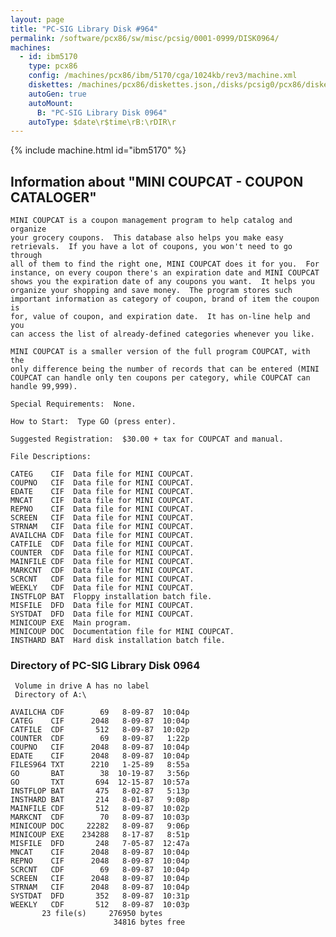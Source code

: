 ```yaml
---
layout: page
title: "PC-SIG Library Disk #964"
permalink: /software/pcx86/sw/misc/pcsig/0001-0999/DISK0964/
machines:
  - id: ibm5170
    type: pcx86
    config: /machines/pcx86/ibm/5170/cga/1024kb/rev3/machine.xml
    diskettes: /machines/pcx86/diskettes.json,/disks/pcsig0/pcx86/diskettes.json
    autoGen: true
    autoMount:
      B: "PC-SIG Library Disk 0964"
    autoType: $date\r$time\rB:\rDIR\r
---
```


{% include machine.html id="ibm5170" %}

## Information about "MINI COUPCAT - COUPON CATALOGER"

    MINI COUPCAT is a coupon management program to help catalog and organize
    your grocery coupons.  This database also helps you make easy
    retrievals.  If you have a lot of coupons, you won't need to go through
    all of them to find the right one, MINI COUPCAT does it for you.  For
    instance, on every coupon there's an expiration date and MINI COUPCAT
    shows you the expiration date of any coupons you want.  It helps you
    organize your shopping and save money.  The program stores such
    important information as category of coupon, brand of item the coupon is
    for, value of coupon, and expiration date.  It has on-line help and you
    can access the list of already-defined categories whenever you like.
    
    MINI COUPCAT is a smaller version of the full program COUPCAT, with the
    only difference being the number of records that can be entered (MINI
    COUPCAT can handle only ten coupons per category, while COUPCAT can
    handle 99,999).
    
    Special Requirements:  None.
    
    How to Start:  Type GO (press enter).
    
    Suggested Registration:  $30.00 + tax for COUPCAT and manual.
    
    File Descriptions:
    
    CATEG    CIF  Data file for MINI COUPCAT.
    COUPNO   CIF  Data file for MINI COUPCAT.
    EDATE    CIF  Data file for MINI COUPCAT.
    MNCAT    CIF  Data file for MINI COUPCAT.
    REPNO    CIF  Data file for MINI COUPCAT.
    SCREEN   CIF  Data file for MINI COUPCAT.
    STRNAM   CIF  Data file for MINI COUPCAT.
    AVAILCHA CDF  Data file for MINI COUPCAT.
    CATFILE  CDF  Data file for MINI COUPCAT.
    COUNTER  CDF  Data file for MINI COUPCAT.
    MAINFILE CDF  Data file for MINI COUPCAT.
    MARKCNT  CDF  Data file for MINI COUPCAT.
    SCRCNT   CDF  Data file for MINI COUPCAT.
    WEEKLY   CDF  Data file for MINI COUPCAT.
    INSTFLOP BAT  Floppy installation batch file.
    MISFILE  DFD  Data file for MINI COUPCAT.
    SYSTDAT  DFD  Data file for MINI COUPCAT.
    MINICOUP EXE  Main program.
    MINICOUP DOC  Documentation file for MINI COUPCAT.
    INSTHARD BAT  Hard disk installation batch file.

### Directory of PC-SIG Library Disk 0964

     Volume in drive A has no label
     Directory of A:\

    AVAILCHA CDF        69   8-09-87  10:04p
    CATEG    CIF      2048   8-09-87  10:04p
    CATFILE  CDF       512   8-09-87  10:02p
    COUNTER  CDF        69   8-09-87   1:22p
    COUPNO   CIF      2048   8-09-87  10:04p
    EDATE    CIF      2048   8-09-87  10:04p
    FILES964 TXT      2210   1-25-89   8:55a
    GO       BAT        38  10-19-87   3:56p
    GO       TXT       694  12-15-87  10:57a
    INSTFLOP BAT       475   8-02-87   5:13p
    INSTHARD BAT       214   8-01-87   9:08p
    MAINFILE CDF       512   8-09-87  10:02p
    MARKCNT  CDF        70   8-09-87  10:03p
    MINICOUP DOC     22282   8-09-87   9:06p
    MINICOUP EXE    234288   8-17-87   8:51p
    MISFILE  DFD       248   7-05-87  12:47a
    MNCAT    CIF      2048   8-09-87  10:04p
    REPNO    CIF      2048   8-09-87  10:04p
    SCRCNT   CDF        69   8-09-87  10:04p
    SCREEN   CIF      2048   8-09-87  10:04p
    STRNAM   CIF      2048   8-09-87  10:04p
    SYSTDAT  DFD       352   8-09-87  10:31p
    WEEKLY   CDF       512   8-09-87  10:03p
           23 file(s)     276950 bytes
                           34816 bytes free
